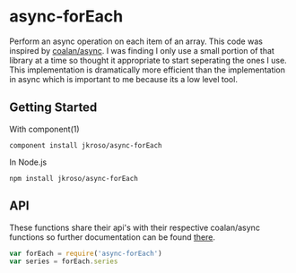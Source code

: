 # async-forEach

Perform an async operation on each item of an array. This code was inspired by [coalan/async](https://github.com/caolan/async). I was finding I only use a small portion of that library at a time so thought it appropriate to start seperating the ones I use. This implementation is dramatically more efficient than the implementation in async which is important to me because its a low level tool.

## Getting Started

With component(1) 

`component install jkroso/async-forEach`

In Node.js 

`npm install jkroso/async-forEach`

## API
These functions share their api's with their respective coalan/async functions so further documentation can be found [there](https://github.com/caolan/async).

```javascript
var forEach = require('async-forEach')
var series = forEach.series
```
